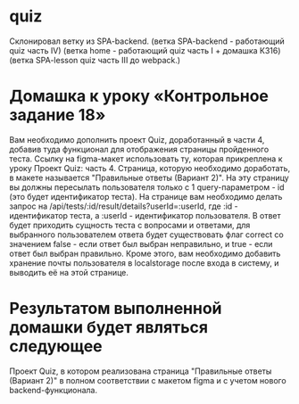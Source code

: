 # quiz

Склонировал ветку из SPA-backend.
(ветка SPA-backend - работающий quiz часть IV)
(ветка home - работающий quiz часть I + домашка КЗ16)
(ветка SPA-lesson quiz часть III до webpack.)

# Домашка к уроку «Контрольное задание 18»

Вам необходимо дополнить проект Quiz, доработанный в части 4, добавив туда функционал для отображения страницы
пройденного теста. Ссылку на figma-макет использовать ту, которая прикреплена к уроку Проект Quiz: часть 4. Страница,
которую необходимо доработать, в макете называется "Правильные ответы (Вариант 2)". На эту страницу вы должны пересылать
пользователя только с 1 query-параметром - id (это будет идентификатор теста). На странице вам необходимо делать запрос
на /api/tests/:id/result/details?userId=:userId, где :id - идентификатор теста, а :userId - идентификатор пользователя.
В ответ будет приходить сущность теста с вопросами и ответами, для выбранного пользователем ответа будет существовать
флаг correct со значением false - если ответ был выбран неправильно, и true - если ответ был выбран правильно. Кроме
этого, вам необходимо добавить хранение почты пользователя в localstorage после входа в систему, и выводить её на этой
странице.

# Результатом выполненной домашки будет являться следующее
Проект Quiz, в котором реализована страница "Правильные ответы (Вариант 2)" в полном соответствии с макетом figma и с учетом нового backend-функционала.